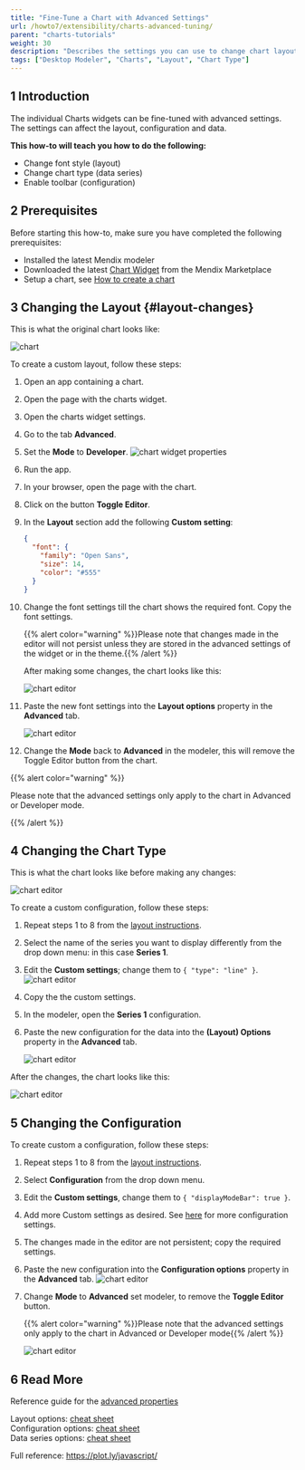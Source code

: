 ```yaml
---
title: "Fine-Tune a Chart with Advanced Settings"
url: /howto7/extensibility/charts-advanced-tuning/
parent: "charts-tutorials"
weight: 30
description: "Describes the settings you can use to change chart layouts and types"
tags: ["Desktop Modeler", "Charts", "Layout", "Chart Type"]
---
```


## 1 Introduction

The individual Charts widgets can be fine-tuned with advanced settings. The settings can affect the layout, configuration and data.

**This how-to will teach you how to do the following:**  

* Change font style (layout)
* Change chart type (data series)
* Enable toolbar (configuration)

## 2 Prerequisites

Before starting this how-to, make sure you have completed the following prerequisites:

* Installed the latest Mendix modeler
* Downloaded the latest [Chart Widget](/appstore/widgets/charts/) from the Mendix Marketplace
* Setup a chart, see [How to create a chart](/howto7/extensibility/charts-basic-create/)

## 3 Changing the Layout {#layout-changes}

This is what the original chart looks like:

![chart](/attachments/howto7/extensibility/charts-tutorials/charts-advanced-tuning/charts-toggle-editor.png)

To create a custom layout, follow these steps:

1. Open an app containing a chart.
2. Open the page with the charts widget.
3. Open the charts widget settings.
4. Go to the tab **Advanced**.
5. Set the **Mode** to **Developer**.
    ![chart widget properties](/attachments/howto7/extensibility/charts-tutorials/charts-advanced-tuning/charts-widget-properties-advanced.png)
6. Run the app.
7. In your browser, open the page with the chart.
8. Click on the button **Toggle Editor**.
9. In the **Layout** section add the following **Custom setting**:

    ```json
    {
      "font": {
        "family": "Open Sans",
        "size": 14,
        "color": "#555"
      }
    }
    ```
10. Change the font settings till the chart shows the required font. Copy the font settings.

    {{% alert color="warning" %}}Please note that changes made in the editor will not persist unless they are stored in the advanced settings of the widget or in the theme.{{% /alert %}}

    After making some changes, the chart looks like this:

    ![chart editor](/attachments/howto7/extensibility/charts-tutorials/charts-advanced-tuning/charts-toggle-editor-open.png)

11. Paste the new font settings into the **Layout options** property in the **Advanced** tab.

    ![chart editor](/attachments/howto7/extensibility/charts-tutorials/charts-advanced-tuning/charts-widget-properties-advanced-layout.png)

12. Change the **Mode** back to **Advanced** in the  modeler, this will remove the Toggle Editor button from the chart.  

{{% alert color="warning" %}}

Please note that the advanced settings only apply to the chart in Advanced or Developer mode.

{{% /alert %}}

## 4 Changing the Chart Type

This is what the chart looks like before making any changes:

![chart editor](/attachments/howto7/extensibility/charts-tutorials/charts-advanced-tuning/charts-widget-bar.png)

To create a custom configuration, follow these steps:

1. Repeat steps 1 to 8 from the [layout instructions](#layout-changes).
2. Select the name of the series you want to display differently from the drop down menu: in this case **Series 1**.
3. Edit the **Custom settings**; change them to `{ "type": "line" }`.
    ![chart editor](/attachments/howto7/extensibility/charts-tutorials/charts-advanced-tuning/charts-widget-bar-line-combination.png)
4. Copy the the custom settings.
5. In the modeler, open the **Series 1** configuration.
6. Paste the new configuration for the data into the **(Layout) Options** property in the **Advanced** tab.

    ![chart editor](/attachments/howto7/extensibility/charts-tutorials/charts-advanced-tuning/charts-widget-bar-line-combination-properties.png)

After the changes, the chart looks like this:

![chart editor](/attachments/howto7/extensibility/charts-tutorials/charts-advanced-tuning/charts-widget-bar-line-combination-result.png)

## 5 Changing the Configuration 

To create custom a configuration, follow these steps:

1. Repeat steps 1 to 8 from the [layout instructions](#layout-changes).
2. Select **Configuration** from the drop down menu.
3. Edit the **Custom settings**, change them to `{ "displayModeBar": true }`.
4. Add more Custom settings as desired. See [here](https://plot.ly/javascript/configuration-options/) for more configuration settings.
5. The changes made in the editor are not persistent; copy the required settings.
6. Paste the new configuration into the **Configuration options** property in the **Advanced** tab.
    ![chart editor](/attachments/howto7/extensibility/charts-tutorials/charts-advanced-tuning/charts-widget-properties-advanced-config.png)
7. Change **Mode** to **Advanced** set modeler, to remove the **Toggle Editor** button.

    {{% alert color="warning" %}}Please note that the advanced settings only apply to the chart in Advanced or Developer mode{{% /alert %}}

    ![chart editor](/attachments/howto7/extensibility/charts-tutorials/charts-advanced-tuning/charts-config-toolbar.png)

## 6 Read More

Reference guide for the [advanced properties](/refguide7/charts-configuration/#advanced)

Layout options: [cheat sheet](/refguide7/charts-advanced-cheat-sheet/#layout-all)  
Configuration options: [cheat sheet](/refguide7/charts-advanced-cheat-sheet/#config-options)  
Data series options: [cheat sheet](/refguide7/charts-advanced-cheat-sheet/#data-series)  

Full reference: https://plot.ly/javascript/
